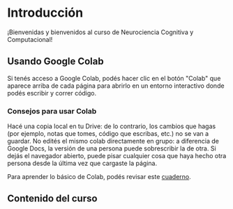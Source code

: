 # Introducción

¡Bienvenidas y bienvenidos al curso de Neurociencia Cognitiva y Computacional!

## Usando Google Colab

Si tenés acceso a Google Colab, podés hacer clic en el botón "Colab" que aparece arriba de cada página para abrirlo en un entorno interactivo donde podés escribir y correr código.

### Consejos para usar Colab

Hacé una copia local en tu Drive: de lo contrario, los cambios que hagas (por ejemplo, notas que tomes, código que escribas, etc.) no se van a guardar. No edités el mismo colab directamente en grupo: a diferencia de Google Docs, la versión de una persona puede sobrescribir la de otra. Si dejás el navegador abierto, puede pisar cualquier cosa que haya hecho otra persona desde la última vez que cargaste la página.

Para aprender lo básico de Colab, podés revisar este [cuaderno](https://colab.research.google.com/notebooks/intro.ipynb).

## Contenido del curso

```{tableofcontents}
```